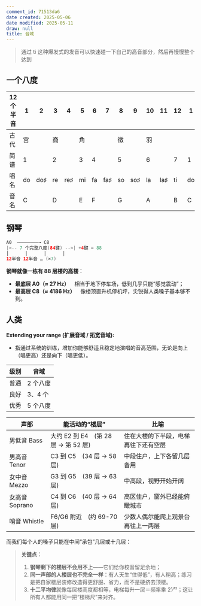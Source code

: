 ```yaml
---
comment_id: 71513da6
date created: 2025-05-06
date modified: 2025-05-11
draw: null
title: 音域
---
```

> 通过 ti 这种爆发式的发音可以快速碰一下自己的高音部分，然后再慢慢整个达到

## 一个八度

| 12 个半音 | 1   | 2   | 3   | 4   | 5   | 6   | 7   | 8   | 9   | 10  | 11  | 12  | 1   |
| ------ | --- | --- | --- | --- | --- | --- | --- | --- | --- | --- | --- | --- | --- |
| 古代     | 宫   |     | 商   |     | 角   |     |     | 徵   |     | 羽   |     |     |     |
| 简谱     | 1   |     | 2   |     | 3   | 4   |     | 5   |     | 6   |     | 7   | 1   |
| 唱名     | do  | do♯ | re  | re♯ | mi  | fa  | fa♯ | so  | so♯ | la  | la♯ | ti  | do  |
| 音名     | C   |     | D   |     | E   | F   |     | G   |     | A   |     | B   | C   |

## 钢琴

```Java
A0  ────────→ C8
|<-- 7 个完整八度(84键) -->| +4键 = 88
│      │      │      │
12半音 12半音 … (×7)
```

**钢琴就像一栋有 88 层楼的高楼**：

- **最底层 A0（≈ 27 Hz）** 相当于地下停车场，低到几乎只能“感觉震动”；
- **最高层 C8（≈ 4186 Hz）** 像楼顶直升机停机坪，尖锐得人类嗓子基本够不到。
    

## 人类
**Extending your range (扩展音域 / 拓宽音域):**
- 指通过系统的训练，增加你能够舒适且稳定地演唱的音高范围，无论是向上（唱更高）还是向下（唱更低）。

| 级别  | 音域    |
| --- | ----- |
| 普通  | 2 个八度 |
| 良好  | 3、4 个 |
| 优秀  | 5 个八度 |

|声部|能活动的“楼层”|比喻|
|---|---|---|
|男低音 Bass|大约 E2 到 E4 (第 28 层 → 第 52 层)|住在大楼的下半段，电梯再往下还有空层|
|男高音 Tenor|C3 到 C5 (34 层 → 58 层)|中段住户，上下各留几层备用|
|女中音 Mezzo|G3 到 G5 (39 层 → 63 层)|中高段，视野开始开阔|
|女高音 Soprano|C4 到 C6 (40 层 → 64 层)|高区住户，窗外已经能俯瞰城市|
|哨音 Whistle|F6/G6 附近 (约 69-70 层)|少数人偶尔能爬上观景台再往上一两层|

而我们每个人的嗓子只能在中间“承包”几层或十几层：

> **关键点：**
>
> 1. **钢琴剩下的楼层不会用不上**——它们给你校音留足余地；
> 2. **同一声部的人楼层也不完全一样**：有人天生“住得低”，有人稍高；练习是把自家楼层装修改造得更舒服、省力，而不是硬挤去顶楼。
> 3. **十二平均律**就像每层楼高度都相等，电梯每升一层＝频率乘 2¹⁄¹²；这让所有人都能用同一把“楼梯尺”来对齐。
>
